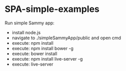 # SPA-simple-examples
Run simple Sammy app:

- install node.js
- navigate to ./simpleSammyApp/public and open cmd
- execute: npm install 
- execute: npm install bower -g
- execute: bower install
- execute: npm install live-server -g
- execute: live-server
